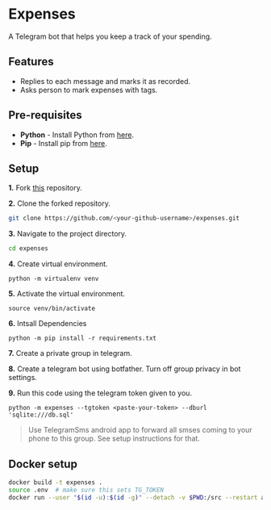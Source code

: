 # Expenses
  A Telegram bot that helps you keep a track of your spending. 
  
## Features

- Replies to each message and marks it as recorded.
- Asks person to mark expenses with tags.
  
## Pre-requisites
- **Python**
      - Install Python from [here](https://www.python.org/). 
- **Pip**
      - Install pip from [here](https://pip.pypa.io/en/stable/installing/).
  
## Setup
**1.** Fork [this](https://github.com/theSage21/expenses.git) repository.

**2.** Clone the forked repository.

```bash
git clone https://github.com/<your-github-username>/expenses.git
```
**3.** Navigate to the project directory.

```bash
cd expenses
```
**4.** Create virtual environment. 

```
python -m virtualenv venv
```
**5.** Activate the virtual environment. 

```
source venv/bin/activate
```
**6.** Intsall Dependencies

```
python -m pip install -r requirements.txt
```

**7.** Create a private group in telegram. 

**8.** Create a telegram bot using botfather. Turn off group privacy in bot settings.

**9.** Run this code using the telegram token given to you.

```
python -m expenses --tgtoken <paste-your-token> --dburl 'sqlite:///db.sql'

```

> Use TelegramSms android app to forward all smses coming to your phone to this group. See setup instructions for that.

## Docker setup 

```bash
docker build -t expenses .
source .env  # make sure this sets TG_TOKEN
docker run --user "$(id -u):$(id -g)" --detach -v $PWD:/src --restart always  -e TG_TOKEN expenses
```

